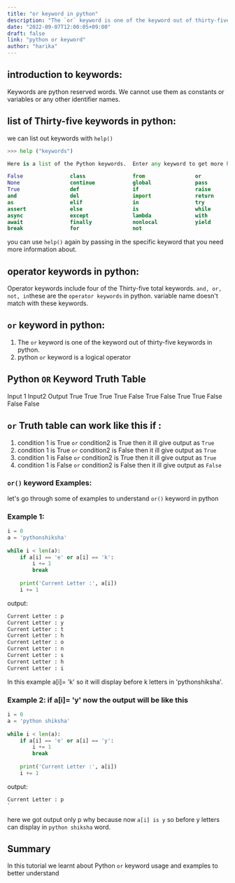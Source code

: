 ```yaml
---
title: "or keyword in python"
description: "The `or` keyword is one of the keyword out of thirty-five keywords in python""
date: "2022-09-07T12:00:05+09:00"
draft: false
link: "python or keyword"
author: "harika"
---
```


## introduction to keywords:
Keywords are python reserved words.
We cannot use them as constants or variables or any other identifier names.

## list of Thirty-five keywords in python:
we can list out keywords with `help()` 

```python
>>> help ("keywords")

Here is a list of the Python keywords.  Enter any keyword to get more help.

False               class               from                or
None                continue            global              pass
True                def                 if                  raise
and                 del                 import              return
as                  elif                in                  try
assert              else                is                  while
async               except              lambda              with
await               finally             nonlocal            yield
break               for                 not                 
```

you can use `help()` again by passing in the specific keyword that you need more information about. 


## operator keywords in python:
Operator keywords include four of the Thirty-five  total keywords. 
`and, or, not, in`these are the `operator keywords` in python.
variable name doesn't match with these keywords.


## `or` keyword in python:

1. The `or` keyword is one of the keyword out of thirty-five keywords in python.
2. python `or` keyword is a logical operator

## Python `OR` Keyword Truth Table

Input 1  	  Input2	         Output
True	      True	         True
True	      False	         True
False	      True	         True
False	      False	         False

## `or` Truth table can work like this if :

1. condition 1 is True `or` condition2 is True  then it ill give output as `True`
2. condition 1 is True `or` condition2 is False  then it ill give output as `True`
3. condition 1 is False `or` condition2 is True  then it ill give output as `True`
4. condition 1 is False `or` condition2 is False  then it ill give output as `False`

### `or()` keyword Examples:

let's go through some of examples to understand `or()` keyword in python

### Example 1:

```python
i = 0
a = 'pythonshiksha'
  
while i < len(a):
    if a[i] == 'e' or a[i] == 'k':
        i += 1
        break
  
    print('Current Letter :', a[i])
    i += 1
```
output:

```python
Current Letter : p
Current Letter : y
Current Letter : t
Current Letter : h
Current Letter : o
Current Letter : n
Current Letter : s
Current Letter : h
Current Letter : i
```
In this example a[i]= 'k'  so it will display before k letters in 'pythonshiksha'.

### Example 2: if a[i]= 'y' now the output will be like this

```python
i = 0
a = 'python shiksha'
  
while i < len(a):
    if a[i] == 'e' or a[i] == 'y':
        i += 1
        break
  
    print('Current Letter :', a[i])
    i += 1
```
output:

```python
Current Letter : p
`
```
here we got output only p why because now `a[i] is y` so before y letters can display in `python shiksha` word.

## Summary
In this tutorial we learnt about Python `or` keyword usage and examples to better understand
